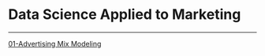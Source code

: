 # Data Science Applied to Marketing
---
[01-Advertising Mix Modeling](https://github.com/BrendaHali/Data-Science-Applied-to-Marketing/blob/main/Notebooks/01-Advertising_Mix_Modeling.ipynb)
